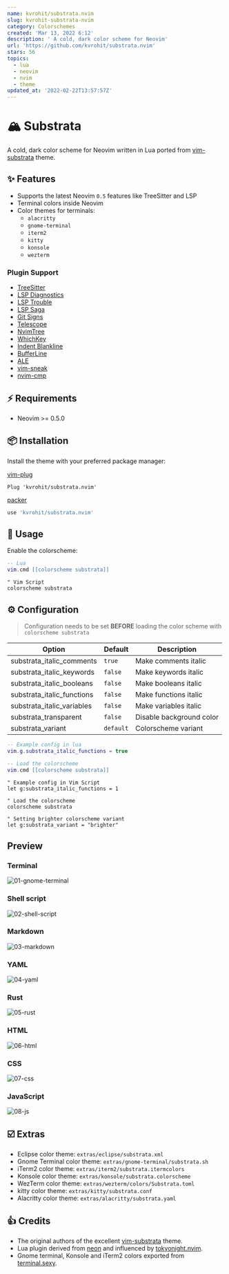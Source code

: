 ```yaml
---
name: kvrohit/substrata.nvim
slug: kvrohit-substrata-nvim
category: Colorschemes
created: 'Mar 13, 2022 6:12'
description: ' A cold, dark color scheme for Neovim'
url: 'https://github.com/kvrohit/substrata.nvim'
stars: 56
topics:
  - lua
  - neovim
  - nvim
  - theme
updated_at: '2022-02-22T13:57:57Z'
---
```

# 🏔 Substrata

A cold, dark color scheme for Neovim written in Lua ported from [vim-substrata](https://github.com/arzg/vim-substrata) theme.

## ✨ Features

*   Supports the latest Neovim `0.5` features like TreeSitter and LSP
*   Terminal colors inside Neovim
*   Color themes for terminals:
    *   `alacritty`
    *   `gnome-terminal`
    *   `iterm2`
    *   `kitty`
    *   `konsole`
    *   `wezterm`

### Plugin Support

*   [TreeSitter](https://github.com/nvim-treesitter/nvim-treesitter)
*   [LSP Diagnostics](https://neovim.io/doc/user/lsp.html)
*   [LSP Trouble](https://github.com/folke/lsp-trouble.nvim)
*   [LSP Saga](https://github.com/glepnir/lspsaga.nvim)
*   [Git Signs](https://github.com/lewis6991/gitsigns.nvim)
*   [Telescope](https://github.com/nvim-telescope/telescope.nvim)
*   [NvimTree](https://github.com/kyazdani42/nvim-tree.lua)
*   [WhichKey](https://github.com/liuchengxu/vim-which-key)
*   [Indent Blankline](https://github.com/lukas-reineke/indent-blankline.nvim)
*   [BufferLine](https://github.com/akinsho/nvim-bufferline.lua)
*   [ALE](https://github.com/dense-analysis/ale)
*   [vim-sneak](https://github.com/justinmk/vim-sneak)
*   [nvim-cmp](https://github.com/hrsh7th/nvim-cmp)

## ⚡️ Requirements

*   Neovim >= 0.5.0

## 📦 Installation

Install the theme with your preferred package manager:

[vim-plug](https://github.com/junegunn/vim-plug)

```vim
Plug 'kvrohit/substrata.nvim'
```

[packer](https://github.com/wbthomason/packer.nvim)

```lua
use 'kvrohit/substrata.nvim'
```

## 🚀 Usage

Enable the colorscheme:

```lua
-- Lua
vim.cmd [[colorscheme substrata]]
```

```vim
" Vim Script
colorscheme substrata
```

## ⚙️ Configuration

> Configuration needs to be set **BEFORE** loading the color scheme with `colorscheme substrata`

| Option                       | Default   | Description              |
| ---------------------------- | --------- | ------------------------ |
| substrata\_italic\_comments  | `true`    | Make comments italic     |
| substrata\_italic\_keywords  | `false`   | Make keywords italic     |
| substrata\_italic\_booleans  | `false`   | Make booleans italic     |
| substrata\_italic\_functions | `false`   | Make functions italic    |
| substrata\_italic\_variables | `false`   | Make variables italic    |
| substrata\_transparent       | `false`   | Disable background color |
| substrata\_variant           | `default` | Colorscheme variant      |

```lua
-- Example config in lua
vim.g.substrata_italic_functions = true

-- Load the colorscheme
vim.cmd [[colorscheme substrata]]
```

```vim
" Example config in Vim Script
let g:substrata_italic_functions = 1

" Load the colorscheme
colorscheme substrata
```

```vim
" Setting brighter colorscheme variant
let g:substrata_variant = "brighter"
```

## Preview

### Terminal

![01-gnome-terminal](https://user-images.githubusercontent.com/1040966/126907857-4bcc17d0-eb5b-4efb-b19b-aed7c281ddce.png)

### Shell script

![02-shell-script](https://user-images.githubusercontent.com/1040966/126907859-a3237745-6f67-4fe6-a990-6be96a466fcd.png)

### Markdown

![03-markdown](https://user-images.githubusercontent.com/1040966/126907860-09243fbf-c01d-4369-9ea1-25e31f705f33.png)

### YAML

![04-yaml](https://user-images.githubusercontent.com/1040966/126907862-8435f068-e494-42f0-8d1c-dd00d110199a.png)

### Rust

![05-rust](https://user-images.githubusercontent.com/1040966/126907863-60ad9141-cf7e-479e-a2a2-034bb04f3359.png)

### HTML

![06-html](https://user-images.githubusercontent.com/1040966/126907867-c50c6865-22d9-4396-ac72-eb42c36be454.png)

### CSS

![07-css](https://user-images.githubusercontent.com/1040966/126907868-190283cc-ae80-44b9-ad1e-f046a2c823bc.png)

### JavaScript

![08-js](https://user-images.githubusercontent.com/1040966/126907870-1e45a9d1-9ed2-4a7c-8b5a-99a99f212e5b.png)

## ☑️ Extras

*   Eclipse color theme: `extras/eclipse/substrata.xml`
*   Gnome Terminal color theme: `extras/gnome-terminal/substrata.sh`
*   iTerm2 color theme: `extras/iterm2/substrata.itermcolors`
*   Konsole color theme: `extras/konsole/substrata.colorscheme`
*   WezTerm color theme: `extras/wezterm/colors/Substrata.toml`
*   kitty color theme: `extras/kitty/substrata.conf`
*   Alacritty color theme: `extras/alacritty/substrata.yaml`

## 👍 Credits

*   The original authors of the excellent [vim-substrata](https://github.com/arzg/vim-substrata) theme.
*   Lua plugin derived from [neon](https://github.com/rafamadriz/neon) and influenced by [tokyonight.nvim](https://github.com/folke/tokyonight.nvim).
*   Gnome terminal, Konsole and iTerm2 colors exported from [terminal.sexy](http://terminal.sexy).

